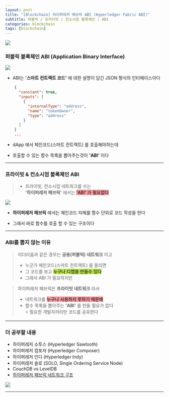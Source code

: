 ```yaml
---
layout: post
title: "[Blockchain] 하이퍼레저 패브릭 ABI (Hyperledger Fabric ABI)"
subtitle: 퍼블릭 / 프라이빗 / 컨소시엄 블록체인 / ABI
categories: blockchain
tags: [blockchain]
---
```


![](https://velog.velcdn.com/images/-__-/post/898e496e-83cf-46bd-9410-39f75ebc1323/image.png)

### 퍼블릭 블록체인 ABI (Application Binary Interface)

![](https://velog.velcdn.com/images/-__-/post/8bdfe293-d97f-4a30-bcbe-ec918b322260/image.png)

- ABI는 **'스마트 컨트랙트 코드'** 에 대한 설명이 담긴 JSON 형식의 인터페이스이다

```json
    {
      "constant": true,
      "inputs": [
        {
          "internalType": "address",
          "name": "tokenOwner",
          "type": "address"
        }
      ]
    }
    ...
```

- dApp 에서 체인코드(스마트 컨트랙트) 를 호출해야하는데

- 호출할 수 있는 함수 목록을 뽑아주는것이 **'ABI'** 이다

---

### 프라이빗 & 컨소시엄 블록체인 ABI

> - 프라이빗, 컨소시엄 네트워크를 쓰는<br>
>   **'하이퍼레저 패브릭'** 에서는 <span style="background-color:#F7969A; color:#000;">'ABI' 가 필요없다</span>

![](https://velog.velcdn.com/images/-__-/post/52553acf-c8ed-430d-a247-23c7fb9fc7db/image.png)

- **하이퍼레저 패브릭** 에서는 체인코드 자체를 함수 단위로 코드 작성을 한다

- 그래서 바로 함수를 호출 할 수 있는 구조이다

---

### ABI를 뽑지 않는 이유

> 이더리움과 같은 경우는 **공용(퍼블릭) 네트워크** 이고<br>
>
> - 누군가 체인코드(스마트 컨트랙트) 를 올리면<br>
> - 그 코드를 보고 <span style="background-color:#B5E045; color:#000;">누구나 디앱을 만들수 있다</span><br>
> - 그래서 ABI 가 필요하지만

> 하이퍼레저 패브릭은 **프라이빗 네트워크** 라서<br>
>
> - 네트워크를 <span style="background-color:#F7969A; color:#000;">누구나 사용하지 못하기 때문에</span><br>
> - 함수 목록을 뽑아주는 **'ABI'** 를 만들 필요가 없다<br>
>   ⭐ 필요한 개발자끼리만 코드를 공유한다

---

### 더 공부할 내용

- 하이퍼레저 소투스 (Hyperledger Sawtooth)
- 하이퍼레저 컴포저 (Hyperledger Composer)
- 하이퍼레저 인디 (Hyperledger Indy)
- 하이퍼레저 솔로 (SOLO, Single Ordering Service Node)
- CouchDB vs LevelDB
- [하이퍼레저 패브릭 네트워크 구조](https://medium.com/decipher-media/%ED%95%98%EC%9D%B4%ED%8D%BC%EB%A0%88%EC%A0%80-%ED%8C%A8%EB%B8%8C%EB%A6%AD-%EB%84%A4%ED%8A%B8%EC%9B%8C%ED%81%AC-%EA%B5%AC%EC%A1%B0-hyperledger-fabric-network-structure-d7fd9c759983)

![](https://velog.velcdn.com/images/-__-/post/744cfd16-ea61-4031-9dbc-c63e37356a9e/image.png)

---
